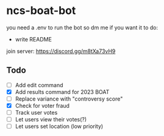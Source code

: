 # ncs-boat-bot
you need a .env to run the bot so dm me if you want it
to do:
* write README

join server: https://discord.gg/m8tXa73vH9

## Todo
- [ ] Add edit command
- [x] Add results command for 2023 BOAT
- [ ] Replace variance with "controversy score"
- [x] Check for voter fraud
- [ ] Track user votes
- [ ] Let users view their votes(?)
- [ ] Let users set location (low priority)